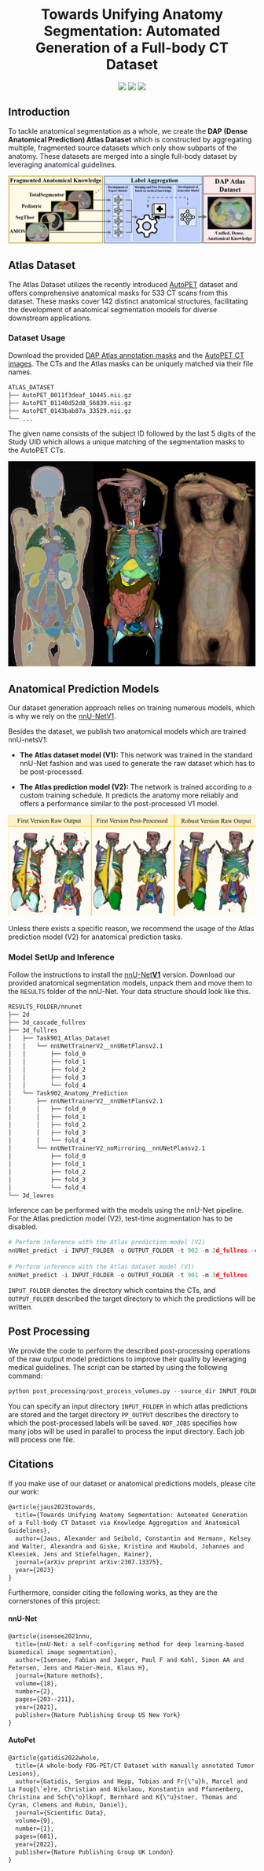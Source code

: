 <div align="center">

# Towards Unifying Anatomy Segmentation: Automated Generation of a Full-body CT Dataset

</div>

<p align="center">
<a href=https://arxiv.org/abs/2307.13375><img src="https://img.shields.io/badge/arxiv-2307.13375-orange?logo=arxiv&logoColor=white"/></a>
<a href="https://drive.google.com/drive/folders/1WIlvpeKAWNS99sFprkGKtNZkHm-3agLf?usp=sharing"><img src="https://img.shields.io/badge/GDrive-Models_&_Dataset-blue?logo=googledrive"/></a>
<a href="https://www.synapse.org/#!Synapse:syn52287632.1/datasets/"><img src="https://img.shields.io/badge/Synapse-Dataset-blue"/></a>
</p>

## Introduction
To tackle anatomical segmentation as a whole, we create the **DAP (Dense Anatomical Prediction) Atlas Dataset** which is constructed by aggregating multiple, fragmented source datasets which only show subparts of the anatomy. These datasets are merged into a single full-body dataset by leveraging anatomical guidelines. 

![Atlas_construction](figures/Atlas_construction.png)

## Atlas Dataset

The Atlas Dataset utilizes the recently introduced [AutoPET](https://wiki.cancerimagingarchive.net/pages/viewpage.action?pageId=93258287) dataset and offers comprehensive anatomical masks for 533 CT scans from this dataset. These masks cover 142 distinct anatomical structures, facilitating the development of anatomical segmentation models for diverse downstream applications.

### Dataset Usage
Download the provided [DAP Atlas annotation masks](https://drive.google.com/file/d/1ex0a9eQULLvKPDwijmijX2h49A-ockNy/view?usp=drive_link) and the [AutoPET CT images](https://wiki.cancerimagingarchive.net/pages/viewpage.action?pageId=93258287). The CTs and the Atlas masks can be uniquely matched via their file names.

```text
ATLAS_DATASET
├── AutoPET_0011f3deaf_10445.nii.gz
├── AutoPET_01140d52d8_56839.nii.gz
├── AutoPET_0143bab87a_33529.nii.gz
└── ...
```
The given name consists of the subject ID followed by the last 5 digits of the Study UID which allows a unique matching of the segmentation masks to the AutoPET CTs.

![Atlas_sample_image](figures/Atlas_sample.png)


## Anatomical Prediction Models
Our dataset generation approach relies on training numerous models, which is why we rely on the [nnU-NetV1](https://github.com/MIC-DKFZ/nnUNet/tree/nnunetv1).

Besides the dataset, we publish two anatomical models which are trained nnU-netsV1:
- **The Atlas dataset model (V1):** This network was trained in the standard nnU-Net fashion and was used to generate the raw dataset which has to be post-processed.

- **The Atlas prediction model (V2):** The network is trained according to a custom training schedule. It predicts the anatomy more reliably and offers a performance similar to the post-processed V1 model.

![Model_comparison](figures/Model_comparison.png)

Unless there exists a specific reason, we recommend the usage of the Atlas prediction model (V2) for anatomical prediction tasks.

### Model SetUp and Inference
Follow the instructions to install the [nnU-Net**V1**](https://github.com/MIC-DKFZ/nnUNet/tree/nnunetv1) version. Download our provided anatomical segmentation models, unpack them and move them to the `RESULTS` folder of the nnU-Net. Your data structure should look like this.

```text
RESULTS_FOLDER/nnunet
├── 2d
├── 3d_cascade_fullres
├── 3d_fullres
│   ├── Task901_Atlas_Dataset
│   │   └── nnUNetTrainerV2__nnUNetPlansv2.1
│   │       ├── fold_0
│   │       ├── fold_1
│   │       ├── fold_2
│   │       ├── fold_3
│   │       └── fold_4
│   └── Task902_Anatomy_Prediction
│       ├── nnUNetTrainerV2__nnUNetPlansv2.1
│       │   ├── fold_0
│       │   ├── fold_1
│       │   ├── fold_2
│       │   ├── fold_3
│       │   └── fold_4
│       └── nnUNetTrainerV2_noMirroring__nnUNetPlansv2.1
│           ├── fold_0
│           ├── fold_1
│           ├── fold_2
│           ├── fold_3
│           └── fold_4
└── 3d_lowres

```
Inference can be performed with the models using the nnU-Net pipeline. For the Atlas prediction model (V2), test-time augmentation has to be disabled.

```python
# Perform inference with the Atlas prediction model (V2)
nnUNet_predict -i INPUT_FOLDER -o OUTPUT_FOLDER -t 902 -m 3d_fullres -chk model_latest -tr nnUNetTrainerV2_noMirroring --disable_tta

# Perform inference with the Atlas dataset model (V1)
nnUNet_predict -i INPUT_FOLDER -o OUTPUT_FOLDER -t 901 -m 3d_fullres 
```
`INPUT_FOLDER` denotes the directory which contains the CTs, and `OUTPUT_FOLDER` described the target directory to which the predictions will be written.
## Post Processing
We provide the code to perform the described post-processing operations of the raw output model predictions to improve their quality by leveraging medical guidelines. The script can be started by using the following command:

```python
python post_processing/post_process_volumes.py --source_dir INPUT_FOLDER --target_dir PP_OUTPUT --nof_jobs NOF_JOBS
```
You can specify an input directory `INPUT_FOLDER` in which atlas predictions are stored and the target directory `PP_OUTPUT` describes the directory to which the post-processed labels will be saved. `NOF_JOBS` specifies how many jobs will be used in parallel to process the input directory. Each job will process one file.

## Citations
If you make use of our dataset or anatomical predictions models, please cite our work:
```
@article{jaus2023towards,
  title={Towards Unifying Anatomy Segmentation: Automated Generation of a Full-body CT Dataset via Knowledge Aggregation and Anatomical Guidelines},
  author={Jaus, Alexander and Seibold, Constantin and Hermann, Kelsey and Walter, Alexandra and Giske, Kristina and Haubold, Johannes and Kleesiek, Jens and Stiefelhagen, Rainer},
  journal={arXiv preprint arXiv:2307.13375},
  year={2023}
}
```
Furthermore, consider citing the following works, as they are the cornerstones of this project:

#### nnU-Net 

```
@article{isensee2021nnu,
  title={nnU-Net: a self-configuring method for deep learning-based biomedical image segmentation},
  author={Isensee, Fabian and Jaeger, Paul F and Kohl, Simon AA and Petersen, Jens and Maier-Hein, Klaus H},
  journal={Nature methods},
  volume={18},
  number={2},
  pages={203--211},
  year={2021},
  publisher={Nature Publishing Group US New York}
}
```

#### AutoPet

```
@article{gatidis2022whole,
  title={A whole-body FDG-PET/CT Dataset with manually annotated Tumor Lesions},
  author={Gatidis, Sergios and Hepp, Tobias and Fr{\"u}h, Marcel and La Foug{\`e}re, Christian and Nikolaou, Konstantin and Pfannenberg, Christina and Sch{\"o}lkopf, Bernhard and K{\"u}stner, Thomas and Cyran, Clemens and Rubin, Daniel},
  journal={Scientific Data},
  volume={9},
  number={1},
  pages={601},
  year={2022},
  publisher={Nature Publishing Group UK London}
}
```